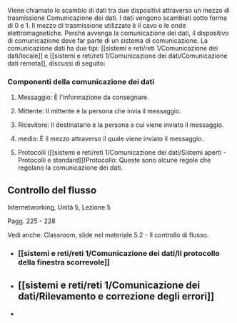 Viene chiamato lo scambio di dati tra due dispositivi attraverso un mezzo di trasmissione Comunicazione dei dati. I dati vengono scambiati sotto forma di 0 e 1. Il mezzo di trasmissione utilizzato è il cavo o le onde elettromagnetiche. Perché avvenga la comunicazione dei dati, il dispositivo di comunicazione deve far parte di un sistema di comunicazione. La comunicazione dati ha due tipi: [[sistemi e reti/reti 1/Comunicazione dei dati/locale]] e [[sistemi e reti/reti 1/Comunicazione dei dati/Comunicazione dati remota]], discussi di seguito:


### Componenti della comunicazione dei dati

1. Messaggio: È l'informazione da consegnare.
    
2. Mittente: Il mittente è la persona che invia il messaggio.
    
3. Ricevitore: Il destinatario è la persona a cui viene inviato il messaggio.
    
4. medio: È il mezzo attraverso il quale viene inviato il messaggio.
    
5. Protocolli ([[sistemi e reti/reti 1/Comunicazione dei dati/Sistemi aperti - Protocolli e standard]])Protocollo: Queste sono alcune regole che regolano la comunicazione dei dati.
    

## Controllo del flusso  
Internetworking, Unità 5, Lezione 5

Pagg. 225 - 228

Vedi anche: Classroom, slide nel materiale 5.2 - Il controllo di flusso.

- ### [[sistemi e reti/reti 1/Comunicazione dei dati/Il protocollo della finestra scorrevole]]
- ## [[sistemi e reti/reti 1/Comunicazione dei dati/Rilevamento e correzione degli errori]]
- 

  


  
  

